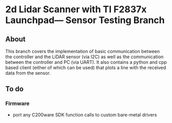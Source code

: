 # 2d Lidar Scanner with TI F2837x Launchpad— Sensor Testing Branch

## About
This branch covers the implementation of basic communication between the controller and the LiDAR sensor (via I2C)
as well as the communication between the controller and PC (via UART).
It also contains a python and cpp based client (either of which can be used) that plots a line with the received data from the sensor. 

## To do



### Firmware
- port any C200ware SDK function calls to custom bare-metal drivers



